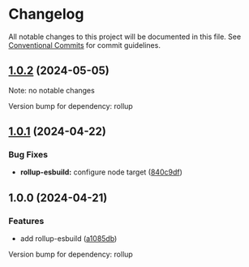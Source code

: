 # Changelog

All notable changes to this project will be documented in this file.
See [Conventional Commits](https://conventionalcommits.org) for commit guidelines.

## [1.0.2](https://github.com/christophehurpeau/pob/compare/@pob/rollup-esbuild@1.0.1...@pob/rollup-esbuild@1.0.2) (2024-05-05)

Note: no notable changes

Version bump for dependency: rollup


## [1.0.1](https://github.com/christophehurpeau/pob/compare/@pob/rollup-esbuild@1.0.0...@pob/rollup-esbuild@1.0.1) (2024-04-22)


### Bug Fixes

* **rollup-esbuild:** configure node target ([840c9df](https://github.com/christophehurpeau/pob/commit/840c9df8b0d07e5624494661884f559aee70e4db))




## 1.0.0 (2024-04-21)


### Features

* add rollup-esbuild ([a1085db](https://github.com/christophehurpeau/pob/commit/a1085dbe6ea69767596dd46813044b96fbf713dd))

Version bump for dependency: rollup


